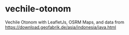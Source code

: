 # vechile-otonom
Vechile Otonom with LeafletJs, OSRM Maps, and data from https://download.geofabrik.de/asia/indonesia/java.html
